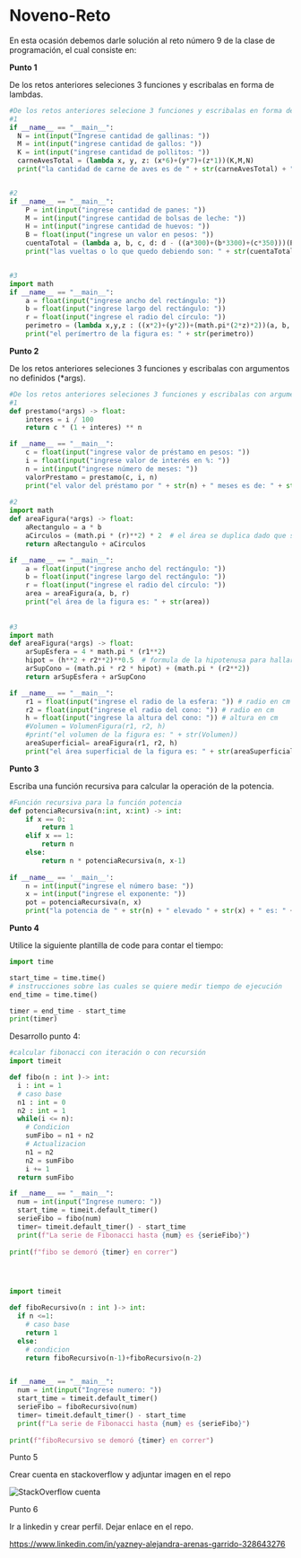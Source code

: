 # Noveno-Reto

En esta ocasión debemos darle solución al reto número 9 de la clase de programación, el cual consiste en:

**Punto 1**

De los retos anteriores seleciones 3 funciones y escribalas en forma de lambdas.

```python
#De los retos anteriores selecione 3 funciones y escribalas en forma de lambdas.
#1
if __name__ == "__main__":
  N = int(input("Ingrese cantidad de gallinas: "))
  M = int(input("ingrese cantidad de gallos: "))
  K = int(input("ingrese cantidad de pollitos: "))
  carneAvesTotal = (lambda x, y, z: (x*6)+(y*7)+(z*1))(K,M,N)
  print("la cantidad de carne de aves es de " + str(carneAvesTotal) + "Kg")


#2
if __name__ == "__main__":
    P = int(input("ingrese cantidad de panes: "))
    M = int(input("ingrese cantidad de bolsas de leche: "))
    H = int(input("ingrese cantidad de huevos: "))
    B = float(input("ingrese un valor en pesos: "))
    cuentaTotal = (lambda a, b, c, d: d - ((a*300)+(b*3300)+(c*350)))(P, M, H, B)
    print("las vueltas o lo que quedo debiendo son: " + str(cuentaTotal) + " pesos")


#3
import math
if __name__ == "__main__":
    a = float(input("ingrese ancho del rectángulo: "))
    b = float(input("ingrese largo del rectángulo: "))
    r = float(input("ingrese el radio del círculo: ")) 
    perimetro = (lambda x,y,z : ((x*2)+(y*2))+(math.pi*(2*z)*2))(a, b, r)
    print("el perímertro de la figura es: " + str(perimetro))
```

**Punto 2**

De los retos anteriores seleciones 3 funciones y escribalas con argumentos no definidos (*args).

```python
#De los retos anteriores seleciones 3 funciones y escribalas con argumentos no definidos (*args).
#1
def prestamo(*args) -> float:
    interes = i / 100
    return c * (1 + interes) ** n

if __name__ == "__main__":
    c = float(input("ingrese valor de préstamo en pesos: "))
    i = float(input("ingrese valor de interés en %: "))
    n = int(input("ingrese número de meses: "))
    valorPrestamo = prestamo(c, i, n)
    print("el valor del préstamo por " + str(n) + " meses es de: " + str(valorPrestamo))
    
#2
import math
def areaFigura(*args) -> float:
    aRectangulo = a * b
    aCirculos = (math.pi * (r)**2) * 2  # el área se duplica dado que son dos círculos
    return aRectangulo + aCirculos

if __name__ == "__main__":
    a = float(input("ingrese ancho del rectángulo: "))
    b = float(input("ingrese largo del rectángulo: "))
    r = float(input("ingrese el radio del círculo: ")) 
    area = areaFigura(a, b, r)
    print("el área de la figura es: " + str(area))
    
    
#3
import math 
def areaFigura(*args) -> float:
    arSupEsfera = 4 * math.pi * (r1**2)
    hipot = (h**2 + r2**2)**0.5  # formula de la hipotenusa para hallar área superficial
    arSupCono = (math.pi * r2 * hipot) + (math.pi * (r2**2))
    return arSupEsfera + arSupCono 

if __name__ == "__main__":
    r1 = float(input("ingrese el radio de la esfera: ")) # radio en cm
    r2 = float(input("ingrese el radio del cono: ")) # radio en cm
    h = float(input("ingrese la altura del cono: ")) # altura en cm
    #Volumen = VolumenFigura(r1, r2, h)
    #print("el volumen de la figura es: " + str(Volumen))
    areaSuperficial= areaFigura(r1, r2, h)
    print("el área superficial de la figura es: " + str(areaSuperficial))
```

**Punto 3**

Escriba una función recursiva para calcular la operación de la potencia.

```python
#Función recursiva para la función potencia
def potenciaRecursiva(n:int, x:int) -> int:
    if x == 0:
        return 1
    elif x == 1:
        return n
    else:
        return n * potenciaRecursiva(n, x-1)
    
if __name__ == '__main__':
    n = int(input("ingrese el número base: "))
    x = int(input("ingrese el exponente: "))
    pot = potenciaRecursiva(n, x)
    print("la potencia de " + str(n) + " elevado " + str(x) + " es: " + str(pot))
```

**Punto 4**

Utilice la siguiente plantilla de code para contar el tiempo:

```python
import time

start_time = time.time()
# instrucciones sobre las cuales se quiere medir tiempo de ejecución
end_time = time.time()

timer = end_time - start_time
print(timer)
```
Desarrollo punto 4:

```python
#calcular fibonacci con iteración o con recursión
import timeit

def fibo(n : int )-> int:
  i : int = 1
  # caso base
  n1 : int = 0
  n2 : int = 1
  while(i <= n):
    # Condicion
    sumFibo = n1 + n2
    # Actualizacion
    n1 = n2
    n2 = sumFibo
    i += 1
  return sumFibo

if __name__ == "__main__":
  num = int(input("Ingrese numero: "))
  start_time = timeit.default_timer()
  serieFibo = fibo(num)
  timer= timeit.default_timer() - start_time
  print(f"La serie de Fibonacci hasta {num} es {serieFibo}")
  
print(f"fibo se demoró {timer} en correr")




import timeit

def fiboRecursivo(n : int )-> int:
  if n <=1:
    # caso base
    return 1
  else:
    # condicion
    return fiboRecursivo(n-1)+fiboRecursivo(n-2) 


if __name__ == "__main__":
  num = int(input("Ingrese numero: "))
  start_time = timeit.default_timer()
  serieFibo = fiboRecursivo(num)
  timer= timeit.default_timer() - start_time
  print(f"La serie de Fibonacci hasta {num} es {serieFibo}")
  
print(f"fiboRecursivo se demoró {timer} en correr")
```

Punto 5

Crear cuenta en stackoverflow y adjuntar imagen en el repo

![StackOverflow cuenta](https://github.com/alejayz/Noveno-Reto/assets/124609988/b6c66fbe-3c03-4e37-bfd8-c440d090c25e)

Punto 6

Ir a linkedin y crear perfil. Dejar enlace en el repo.

https://www.linkedin.com/in/yazney-alejandra-arenas-garrido-328643276 
